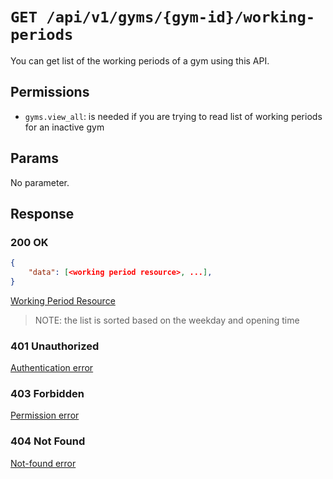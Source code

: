 # `GET /api/v1/gyms/{gym-id}/working-periods`
You can get list of the working periods of a gym using this API.


## Permissions

- `gyms.view_all`: is needed if you are trying to read list of working periods for an inactive gym

## Params

No parameter.

## Response

### 200 OK

```json
{
    "data": [<working period resource>, ...],
}
```

[Working Period Resource](gym_working_period_resource.md)

> NOTE: the list is sorted based on the weekday and opening time

### 401 Unauthorized
[Authentication error](../../_globals/authentication-errors.md)

### 403 Forbidden
[Permission error](../../_globals/permission-errors.md)

### 404 Not Found
[Not-found error](../../_globals/not-found-errors.md)
